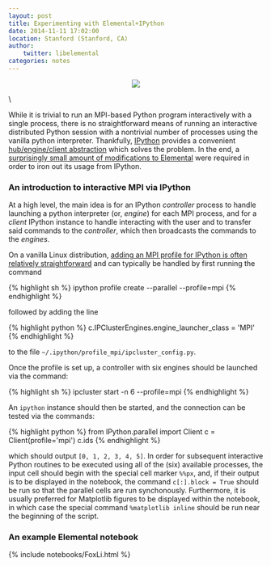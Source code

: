 ```yaml
---
layout: post
title: Experimenting with Elemental+IPython
date: 2014-11-11 17:02:00
location: Stanford (Stanford, CA)
author:
    twitter: libelemental
categories: notes
---
```


<center><img src="{{ site.baseurl }}/assets/ElementalPlusIPython.png"></center>

\\

While it is trivial to run an MPI-based Python program interactively with
a single process, there is no straightforward means of running an interactive
distributed Python session with a nontrivial number of processes using the 
vanilla python interpreter. Thankfully, [IPython](http://ipython.org/) provides
a convenient [hub/engine/client abstraction](http://ipython.org/ipython-doc/stable/parallel/parallel_intro.html) which solves the problem. In the end, a 
[surprisingly small amount of modifications to Elemental](https://github.com/elemental/Elemental/commit/5711a7a371d824f785f23a36c95e2bfd495996b7) were 
required in order to iron out its usage from IPython. 

### An introduction to interactive MPI via IPython

At a high level, the main idea is for an IPython *controller* process to 
handle launching a python interpreter (or, *engine*) for each MPI process, and 
for a *client* IPython instance to handle interacting with the user and to 
transfer said commands to the *controller*, which then broadcasts the commands
to the *engines*.

On a vanilla Linux distribution, [adding an MPI profile for IPython is 
often relatively straightforward](http://nbviewer.ipython.org/github/ipython/talks/blob/master/parallel/Part%207%20-%20Working%20with%20MPI.ipynb) and can 
typically be handled by first running the command

{% highlight sh %}
ipython profile create --parallel --profile=mpi
{% endhighlight %}

followed by adding the line

{% highlight python %}
c.IPClusterEngines.engine_launcher_class = 'MPI'
{% endhighlight %}

to the file ``~/.ipython/profile_mpi/ipcluster_config.py``.

Once the profile is set up, a controller with six engines should be launched
via the command:

{% highlight sh %}
ipcluster start -n 6 --profile=mpi
{% endhighlight %}

An ``ipython`` instance should then be started, and the connection can be 
tested via the commands:

{% highlight python %}
from IPython.parallel import Client
c = Client(profile='mpi')
c.ids
{% endhighlight %}

which should output ``[0, 1, 2, 3, 4, 5]``. In order for subsequent interactive
Python routines to be executed using all of the (six) available processes, 
the input cell should begin with the special cell marker ``%%px``, and, if their
output is to be displayed in the notebook, the command ``c[:].block = True`` 
should be run so that the parallel cells are run synchonously. Furthermore,
it is usually preferred for Matplotlib figures to be displayed within the 
notebook, in which case the special command ``%matplotlib inline`` should be
run near the beginning of the script.

### An example Elemental notebook

{% include notebooks/FoxLi.html %}
